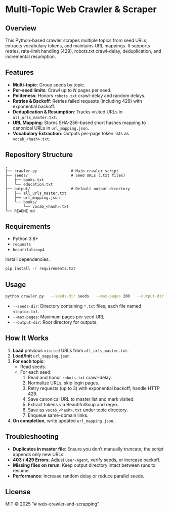 # Multi-Topic Web Crawler & Scraper

## Overview
This Python-based crawler scrapes multiple topics from seed URLs, extracts vocabulary tokens, and maintains URL mappings. It supports retries, rate-limit handling (429), robots.txt crawl-delay, deduplication, and incremental resumption.

## Features
- **Multi-topic**: Group seeds by topic.
- **Per-seed limits**: Crawl up to _N_ pages per seed.
- **Politeness**: Honors `robots.txt` crawl-delay and random delays.
- **Retries & Backoff**: Retries failed requests (including 429) with exponential backoff.
- **Deduplication & Resumption**: Tracks visited URLs in `all_urls_master.txt`.
- **URL Mapping**: Stores SHA-256–based short hashes mapping to canonical URLs in `url_mapping.json`.
- **Vocabulary Extraction**: Outputs per-page token lists as `vocab_<hash>.txt`.

## Repository Structure
```
.
├── crawler.py               # Main crawler script
├── seeds/                   # Seed URLs (.txt files)
│   ├── books.txt
│   └── education.txt
├── output/                  # Default output directory
│   ├── all_urls_master.txt
│   ├── url_mapping.json
│   └── books/
│       └── vocab_<hash>.txt
└── README.md
```

## Requirements
- Python 3.8+
- `requests`
- `beautifulsoup4`

Install dependencies:
```bash
pip install -r requirements.txt
```

## Usage
```bash
python crawler.py   --seeds-dir seeds   --max-pages 200   --output-dir output
```
- `--seeds-dir`: Directory containing `*.txt` files; each file named `<topic>.txt`.
- `--max-pages`: Maximum pages per seed URL.
- `--output-dir`: Root directory for outputs.

## How It Works
1. **Load** previous `visited` URLs from `all_urls_master.txt`.
2. **Load/Init** `url_mapping.json`.
3. **For each topic**:
   - Read seeds.
   - For each seed:
     1. Read and honor `robots.txt` crawl-delay.
     2. Normalize URLs, skip login pages.
     3. Retry requests (up to 3) with exponential backoff; handle HTTP 429.
     4. Save canonical URL to master list and mark visited.
     5. Extract tokens via BeautifulSoup and regex.
     6. Save as `vocab_<hash>.txt` under topic directory.
     7. Enqueue same-domain links.
4. **On completion**, write updated `url_mapping.json`.

## Troubleshooting
- **Duplicates in master file**: Ensure you don’t manually truncate; the script appends only new URLs.
- **403 / 429 Errors**: Adjust `User-Agent`, verify seeds, or increase backoff.
- **Missing files on rerun**: Keep output directory intact between runs to resume.
- **Performance**: Increase random delay or reduce parallel seeds.

## License
MIT © 2025
"# web-crawler-and-scrapping" 
